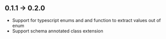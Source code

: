 ## 0.1.1 -> 0.2.0

- Support for typescript enums and and function to extract values out of enum
- Support schema annotated class extension
